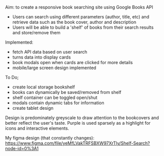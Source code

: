 Aim: to create a responsive book searching site using Google Books API

- Users can search using different parameters (author, title, etc) and retrieve data such as the book cover, author and description
- Users will be able to build a 'shelf' of books from their search results and store/remove them

Implemented: 
- fetch API data based on user search
- turns data into display cards 
- book modals open when cards are clicked for more details
- mobile/large screen design implemented

To Do;
- create local storage bookshelf 
- books can dynamically be saved/removed from shelf
- shelf container can be toggled open/shut
- modals contain dynamic tabs for information
- create tablet design

Design is predominately greyscale to draw attention to the bookcovers and better reflect the user's taste. 
Purple is used sparsely as a highlight for icons and interactive elements. 

My figma design (that constantly changes): https://www.figma.com/file/yeMfLVakTRFSBXW97XrTly/Shelf-Search?node-id=0%3A1 
